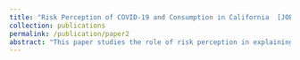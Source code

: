 ```yaml
---
title: "Risk Perception of COVID-19 and Consumption in California  [JOB MARKET PAPER]"
collection: publications
permalink: /publication/paper2
abstract: "This paper studies the role of risk perception in explaining consumption expenditure changes during the COVID-19 pandemic and the mechanism behind such a relationship. Under the framework of the two-stage instrumental variable (IV) analysis, I identify a causal relationship between consumer risk perception and spending by focusing on the period between April 1, 2020 to January 2, 2021, before the vaccine was publicly available. Specifically, I use the weekly growth rate of COVID-19 cases in New York as a source of exogenous variation in consumer risk perception in California. Two datasets are used for this purpose: (i) The University of Southern California (USC) Center for Economic and Social Research's Understanding Coronavirus in America Survey and (ii) The Opportunity Insights Economic Tracker. Under this empirical framework, I find that California residents' risk perception of death, infection, money, and job loss due to COVID-19 increases with an increase in the growth rate of confirmed cases in New York. Furthermore, the results show a negative and significant effect of risk perception on consumers' spending on major consumption categories, whereas the effect is positive for others. Specifically, this paper finds that individuals substitute spending on some categories of consumption for necessities and entertainment goods during the COVID-19 crisis."
---
```


